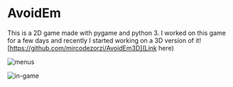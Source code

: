 # AvoidEm

This is a 2D game made with pygame and python 3.
I worked on this game for a few days and recently I started working on a 3D version of it! [https://github.com/mircodezorzi/AvoidEm3D](Link here)


![menus](https://cloud.githubusercontent.com/assets/20579876/21473091/18997ec2-cafa-11e6-9e81-211998fc2a6e.png)

![in-game](https://cloud.githubusercontent.com/assets/20579876/21473092/1b76cd20-cafa-11e6-8eb5-fc4c39880344.png)
